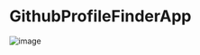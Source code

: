 # GithubProfileFinderApp

![image](https://github.com/Swetha5021/GithubProfileFinderApp/assets/110710815/59f23431-6770-4bb3-a430-24167b4f23b4)
